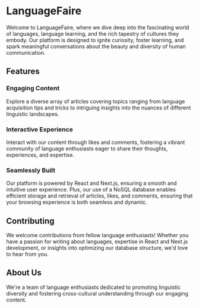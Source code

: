 # LanguageFaire

Welcome to LanguageFaire, where we dive deep into the fascinating world of languages, language learning, and the rich tapestry of cultures they embody. Our platform is designed to ignite curiosity, foster learning, and spark meaningful conversations about the beauty and diversity of human communication.

## Features

### Engaging Content
Explore a diverse array of articles covering topics ranging from language acquisition tips and tricks to intriguing insights into the nuances of different linguistic landscapes.

### Interactive Experience
Interact with our content through likes and comments, fostering a vibrant community of language enthusiasts eager to share their thoughts, experiences, and expertise.

### Seamlessly Built
Our platform is powered by React and Next.js, ensuring a smooth and intuitive user experience. Plus, our use of a NoSQL database enables efficient storage and retrieval of articles, likes, and comments, ensuring that your browsing experience is both seamless and dynamic.

## Contributing
We welcome contributions from fellow language enthusiasts! Whether you have a passion for writing about languages, expertise in React and Next.js development, or insights into optimizing our database structure, we'd love to hear from you.

## About Us
We're a team of language enthusiasts dedicated to promoting linguistic diversity and fostering cross-cultural understanding through our engaging content.